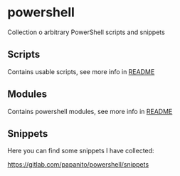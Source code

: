# powershell

Collection o arbitrary PowerShell scripts and snippets

## Scripts

Contains usable scripts, see more info in [README](./Scripts/README.md)

## Modules

Contains powershell modules, see more info in [README](./Modules/README.md)

## Snippets

Here you can find some snippets I have collected:

https://gitlab.com/papanito/powershell/snippets